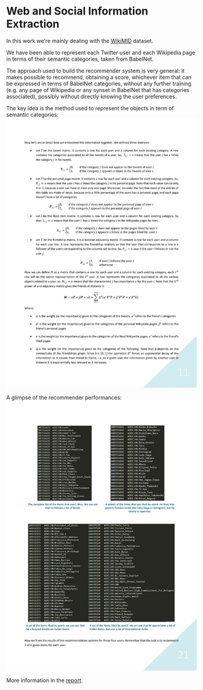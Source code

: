 # Web and Social Information Extraction
In this work we're mainly dealing with the [WikiMID](http://wikimid.tweets.di.uniroma1.it/wikimid/) dataset.

We have been able to represent each Twitter user and each Wikipedia page in terms of their semantic categories, taken from BabelNet.

The approach used to build the recommender system is very general: it makes possible to recommend, obtaining a score, whichever item that can be expressed in terms of BabelNet categories, without any further training (e.g. any page of Wikipedia or any synset in BabelNet that has categories associated), possibly without directly knowing the user preferences.

The key idea is the method used to represent the objects in term of semantic categories:
![](./report/pics/formula.png)

A glimpse of the recommender performances:
![](./report/pics/recomm.png)

More information in the [report](https://github.com/LucaMoschella/WSIEProject/blob/master/report/tosend/WSIE_project_report_moschella_spini.pdf).
